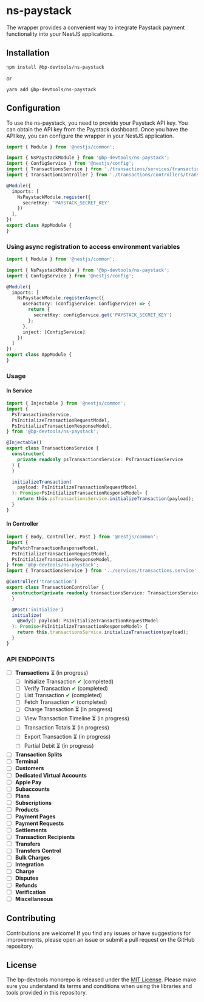 # ns-paystack

The wrapper provides a convenient way to integrate Paystack payment functionality into your NestJS applications.

## Installation

```shell
npm install @bp-devtools/ns-paystack
```

or

```shell
yarn add @bp-devtools/ns-paystack
```

## Configuration

To use the ns-paystack, you need to provide your Paystack API key. You can obtain the API key from the Paystack
dashboard. Once you have the API key, you can configure the wrapper in your NestJS application.

```typescript
import { Module } from '@nestjs/common';

import { NsPaystackModule } from '@bp-devtools/ns-paystack';
import { ConfigService } from '@nestjs/config';
import { TransactionsService } from './transactions/services/transactions.service';
import { TransactionController } from './transactions/controllers/transaction.controller';

@Module({
  imports: [
    NsPaystackModule.register({
      secretKey: 'PAYSTACK_SECRET_KEY'
    })
  ],
})
export class AppModule {
}
```

### Using async registration to access environment variables

```typescript
import { Module } from '@nestjs/common';

import { NsPaystackModule } from '@bp-devtools/ns-paystack';
import { ConfigService } from '@nestjs/config';

@Module({
  imports: [
    NsPaystackModule.registerAsync({
      useFactory: (configService: ConfigService) => {
        return {
          secretKey: configService.get('PAYSTACK_SECRET_KEY')
        };
      },
      inject: [ConfigService]
    })
  ]
})
export class AppModule {
}
```

### Usage

#### In Service

```typescript
import { Injectable } from '@nestjs/common';
import {
  PsTransactionsService,
  PsInitializeTransactionRequestModel,
  PsInitializeTransactionResponseModel,
} from '@bp-devtools/ns-paystack';

@Injectable()
export class TransactionsService {
  constructor(
    private readonly psTransactionsService: PsTransactionsService
  ) {
  }

  initializeTransaction(
    payload: PsInitializeTransactionRequestModel
  ): Promise<PsInitializeTransactionResponseModel> {
    return this.psTransactionsService.initializeTransaction(payload);
  }
}
```

#### In Controller

```typescript
import { Body, Controller, Post } from '@nestjs/common';
import {
  PsFetchTransactionResponseModel,
  PsInitializeTransactionRequestModel,
  PsInitializeTransactionResponseModel,
} from '@bp-devtools/ns-paystack';
import { TransactionsService } from '../services/transactions.service';

@Controller('transaction')
export class TransactionController {
  constructor(private readonly transactionsService: TransactionsService) {
  }

  @Post('initialize')
  initialize(
    @Body() payload: PsInitializeTransactionRequestModel
  ): Promise<PsInitializeTransactionResponseModel> {
    return this.transactionsService.initializeTransaction(payload);
  }
}
```

### API ENDPOINTS

- [ ] __Transactions__ &#x23F3; (in progress)
  - [ ] Initialize Transaction <span style="color:green;">&#x2714;</span> (completed)
  - [ ] Verify Transaction <span style="color:green;">&#x2714;</span> (completed)
  - [ ] List Transaction <span style="color:green;">&#x2714;</span> (completed)
  - [ ] Fetch Transaction <span style="color:green;">&#x2714;</span> (completed)
  - [ ] Charge Transaction &#x23F3; (in progress)
  - [ ] View Transaction Timeline &#x23F3; (in progress)
  - [ ] Transaction Totals &#x23F3; (in progress)
  - [ ] Export Transaction &#x23F3; (in progress)
  - [ ] Partial Debit &#x23F3; (in progress)
- [ ] __Transaction Splits__
- [ ] __Terminal__
- [ ] __Customers__
- [ ] __Dedicated Virtual Accounts__
- [ ] __Apple Pay__
- [ ] __Subaccounts__
- [ ] __Plans__
- [ ] __Subscriptions__
- [ ] __Products__
- [ ] __Payment Pages__
- [ ] __Payment Requests__
- [ ] __Settlements__
- [ ] __Transaction Recipients__
- [ ] __Transfers__
- [ ] __Transfers Control__
- [ ] __Bulk Charges__
- [ ] __Integration__
- [ ] __Charge__
- [ ] __Disputes__
- [ ] __Refunds__
- [ ] __Verification__
- [ ] __Miscellaneous__

## Contributing

Contributions are welcome! If you find any issues or have suggestions for improvements, please open an issue or submit a
pull request on the GitHub repository.

## License

The bp-devtools monorepo is released under
the [MIT License](https://github.com/brianpooe/bp-devtools/blob/main/LICENSE). Please make sure you understand its
terms and conditions when using the libraries and tools provided in this repository.
